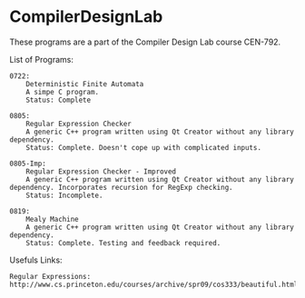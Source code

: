 CompilerDesignLab
=================
These programs are a part of the Compiler Design Lab course CEN-792.

List of Programs:

	0722:
		Deterministic Finite Automata
		A simpe C program.
		Status: Complete

	0805:	
		Regular Expression Checker
		A generic C++ program written using Qt Creator without any library dependency.
		Status: Complete. Doesn't cope up with complicated inputs.

	0805-Imp:
		Regular Expression Checker - Improved
		A generic C++ program written using Qt Creator without any library dependency. Incorporates recursion for RegExp checking.
		Status: Incomplete.

	0819:
		Mealy Machine
		A generic C++ program written using Qt Creator without any library dependency.
		Status: Complete. Testing and feedback required.

Usefuls Links:

	Regular Expressions: http://www.cs.princeton.edu/courses/archive/spr09/cos333/beautiful.html
